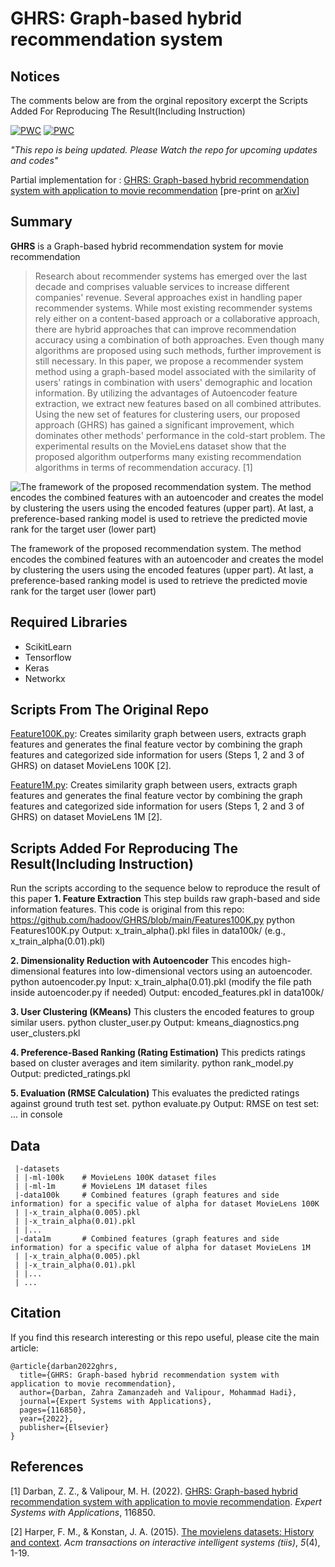 # GHRS: Graph-based hybrid recommendation system
## Notices
The comments below are from the orginal repository excerpt the Scripts Added For Reproducing The Result(Including Instruction)

[![PWC](https://img.shields.io/endpoint.svg?url=https://paperswithcode.com/badge/ghrs-graph-based-hybrid-recommendation-system/collaborative-filtering-on-movielens-100k)](https://paperswithcode.com/sota/collaborative-filtering-on-movielens-100k?p=ghrs-graph-based-hybrid-recommendation-system)
[![PWC](https://img.shields.io/endpoint.svg?url=https://paperswithcode.com/badge/ghrs-graph-based-hybrid-recommendation-system/collaborative-filtering-on-movielens-1m)](https://paperswithcode.com/sota/collaborative-filtering-on-movielens-1m?p=ghrs-graph-based-hybrid-recommendation-system)

*"This repo is being updated. Please Watch the repo for upcoming updates and codes"*

Partial implementation for : [GHRS: Graph-based hybrid recommendation system with application to movie recommendation](https://doi.org/10.1016/j.eswa.2022.116850) [pre-print on [arXiv](https://doi.org/10.48550/arXiv.2111.11293)]
## Summary
**GHRS** is a Graph-based hybrid recommendation system for movie recommendation
> Research about recommender systems has emerged over the last decade and comprises valuable services to increase different companies' revenue. Several approaches exist in handling paper recommender systems. While most existing recommender systems rely either on a content-based approach or a collaborative approach, there are hybrid approaches that can improve recommendation accuracy using a combination of both approaches. Even though many algorithms are proposed using such methods, further improvement is still necessary. In this paper, we propose a recommender system method using a graph-based model associated with the similarity of users' ratings in combination with users' demographic and location information. By utilizing the advantages of Autoencoder feature extraction, we extract new features based on all combined attributes. Using the new set of features for clustering users, our proposed approach (GHRS) has gained a significant improvement, which dominates other methods' performance in the cold-start problem. The experimental results on the MovieLens dataset show that the proposed algorithm outperforms many existing recommendation algorithms in terms of recommendation accuracy. [1]


![The framework of the proposed recommendation system. The method encodes the combined features with an autoencoder and creates the model by clustering the users using the encoded features (upper part). At last, a preference-based ranking model is used to retrieve the predicted movie rank for the target user (lower part)](https://raw.githubusercontent.com/hadoov/GHRS/main/Figs/ghrs-structure.png)

The framework of the proposed recommendation system. The method encodes the combined features with an autoencoder and creates the model by clustering the users using the encoded features (upper part). At last, a preference-based ranking model is used to retrieve the predicted movie rank for the target user (lower part)

## Required Libraries
- ScikitLearn
- Tensorflow
- Keras
- Networkx

## Scripts From The Original Repo

[Feature100K.py](https://github.com/hadoov/GHRS/blob/main/Features100K.py): Creates similarity graph between users, extracts graph features and generates the final feature vector by combining the graph features and categorized side information for users (Steps 1, 2 and 3 of GHRS) on dataset MovieLens 100K [2].

[Feature1M.py](https://github.com/hadoov/GHRS/blob/main/Features1M.py): Creates similarity graph between users, extracts graph features and generates the final feature vector by combining the graph features and categorized side information for users (Steps 1, 2 and 3 of GHRS) on dataset MovieLens 1M [2].

## Scripts Added For Reproducing The Result(Including Instruction) 
Run the scripts according to the sequence below to reproduce the result of this paper 
  **1. Feature Extraction**
  This step builds raw graph-based and side information features. This code is original from this repo: https://github.com/hadoov/GHRS/blob/main/Features100K.py
  python Features100K.py
  Output: x_train_alpha(<alpha>).pkl files in data100k/ (e.g., x_train_alpha(0.01).pkl)

  **2. Dimensionality Reduction with Autoencoder**
  This encodes high-dimensional features into low-dimensional vectors using an autoencoder.
  python autoencoder.py
  Input: x_train_alpha(0.01).pkl (modify the file path inside autoencoder.py if needed)
  Output: encoded_features.pkl in data100k/

  **3. User Clustering (KMeans)**
  This clusters the encoded features to group similar users.
  python cluster_user.py
  Output:
    kmeans_diagnostics.png
    user_clusters.pkl
  
  **4. Preference-Based Ranking (Rating Estimation)**
  This predicts ratings based on cluster averages and item similarity.
  python rank_model.py
  Output: predicted_ratings.pkl

  **5. Evaluation (RMSE Calculation)**
  This evaluates the predicted ratings against ground truth test set.
  python evaluate.py
  Output: RMSE on test set: ... in console

## Data

     |-datasets
     | |-ml-100k	# MovieLens 100K dataset files
     | |-ml-1m		# MovieLens 1M dataset files
     |-data100k		# Combined features (graph features and side information) for a specific value of alpha for dataset MovieLens 100K
     | |-x_train_alpha(0.005).pkl
     | |-x_train_alpha(0.01).pkl
     | |...
     |-data1m		# Combined features (graph features and side information) for a specific value of alpha for dataset MovieLens 1M
     | |-x_train_alpha(0.005).pkl
     | |-x_train_alpha(0.01).pkl
     | |...
     | ...

## Citation
If you find this research interesting or this repo useful, please cite the main article:

    @article{darban2022ghrs,
      title={GHRS: Graph-based hybrid recommendation system with application to movie recommendation},
      author={Darban, Zahra Zamanzadeh and Valipour, Mohammad Hadi},
      journal={Expert Systems with Applications},
      pages={116850},
      year={2022},
      publisher={Elsevier}
    }

## References
[1] Darban, Z. Z., & Valipour, M. H. (2022). [GHRS: Graph-based hybrid recommendation system with application to movie recommendation](https://www.sciencedirect.com/science/article/abs/pii/S0957417422003025). _Expert Systems with Applications_, 116850.

[2] Harper, F. M., & Konstan, J. A. (2015). [The movielens datasets: History and context](https://dl.acm.org/doi/10.1145/2827872). _Acm transactions on interactive intelligent systems (tiis)_, _5_(4), 1-19.
